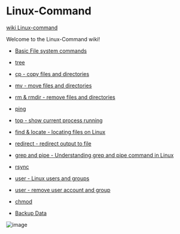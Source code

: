 # Linux-Command
[wiki Linux-command](https://github.com/mrolarik/Linux-Command/wiki)  
  
Welcome to the Linux-Command wiki!
  
* [Basic File system commands](https://github.com/mrolarik/Linux-Command/wiki/Basic-Filesystem-Commands)
* [tree](https://github.com/mrolarik/Linux-Command/wiki/tree)
* [cp - copy files and directories](https://github.com/mrolarik/Linux-Command/wiki/cp-:-copy-files-and-directories)
* [mv - move files and directories](https://github.com/mrolarik/Linux-Command/wiki/mv-:-move-files-and-directories)
* [rm & rmdir - remove files and directories](https://github.com/mrolarik/Linux-Command/wiki/rm-&-rmdir-:-remove-files-and-directories)
* [ping](https://github.com/mrolarik/Linux-Command/wiki/Ping)
* [top - show current process running](https://github.com/mrolarik/Linux-Command/wiki/Top-:-Show-Current-Running-Process)
* [find & locate - locating files on Linux](https://github.com/mrolarik/Linux-Command/wiki/find-&-locate-:-locating-files-on-Linux)
* [redirect - redirect output to file](https://github.com/mrolarik/Linux-Command/wiki/Redirect-:-Redirect-output-to-file)
* [grep and pipe - Understanding grep and pipe command in Linux](https://github.com/mrolarik/Linux-Command/wiki/grep-and-pipe-:--Understanding-gerp-and-pipe-command-in-Linux)
* [rsync](https://github.com/mrolarik/Linux-Command/wiki/rsync-:-Remote-Sync)
* [user - Linux users and groups](https://github.com/mrolarik/Linux-Command/wiki/user-:-Linux-users-and-groups)
* [user - remove user account and group](https://github.com/mrolarik/Linux-Command/wiki/User-:-Remove-user-account-and-group)
* [chmod]()


* [Backup Data](https://github.com/mrolarik/Linux-Command/wiki/Backup-data-using-bash-script)

![image](https://networknuts.files.wordpress.com/2012/06/linux-commands.png)
